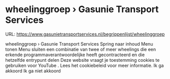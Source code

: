 # wheelinggroep › Gasunie Transport Services

URL: https://www.gasunietransportservices.nl/begrippenlijst/wheelinggroep

wheelinggroep › Gasunie Transport Services
Spring naar inhoud
Menu tonen
Menu sluiten
een combinatie van twee of meer wheelings die een erkende programmaverantwoordelijke heeft gecontracteerd en die hetzelfde
entrypunt
delen
Deze website vraagt je toestemming cookies te gebruiken voor
YouTube
. Lees het
cookiebeleid
voor meer informatie.
Ik ga akkoord
Ik ga niet akkoord